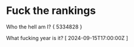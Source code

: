 # Fuck the rankings

Who the hell am I?
{ 5334828 }

What fucking year is it?
[ 2024-09-15T17:00:00Z ]
